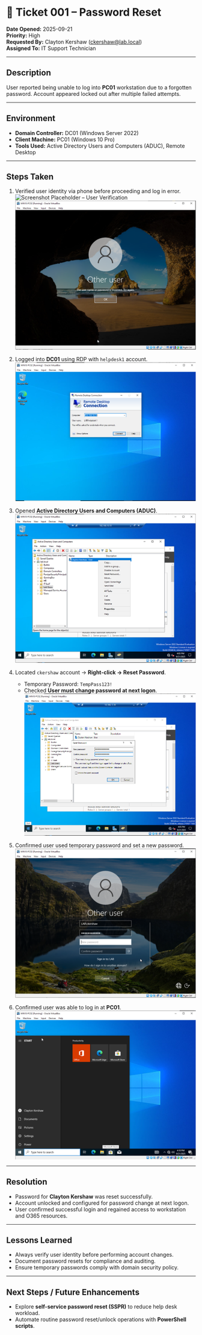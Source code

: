 # 🧾 Ticket 001 – Password Reset

**Date Opened:** 2025-09-21  
**Priority:** High  
**Requested By:** Clayton Kershaw (ckershaw@lab.local)  
**Assigned To:** IT Support Technician  

---

## Description  
User reported being unable to log into **PC01** workstation due to a forgotten password. Account appeared locked out after multiple failed attempts.  

---

## Environment  
- **Domain Controller:** DC01 (Windows Server 2022)  
- **Client Machine:** PC01 (Windows 10 Pro)  
- **Tools Used:** Active Directory Users and Computers (ADUC), Remote Desktop  

---

## Steps Taken  

1. Verified user identity via phone before proceeding and log in error.  
   ![Screenshot Placeholder – User Verification](Help-Desk-Simulation-Lab/Screenshots/Ticket001_step0.PNG)
   ![Screenshot Placeholder – User Log in Error](Screenshots/Ticket001_step1.PNG)  

2. Logged into **DC01** using RDP with `helpdesk1` account.  
   ![Screenshot Placeholder – RDP to DC01](Screenshots/Ticket001_step2.PNG)  

3. Opened **Active Directory Users and Computers (ADUC)**.  
   ![Screenshot Placeholder – ADUC Console](Screenshots/Ticket001_step3.PNG)  

4. Located `ckershaw` account → **Right-click → Reset Password**.  
   - Temporary Password: `TempPass123!`  
   - Checked **User must change password at next logon**.  
   ![Screenshot Placeholder – Password Reset in ADUC](Screenshots/Ticket001_step4.PNG)  

5. Confirmed user used temporary password and set a new password.  
   ![Screenshot Placeholder – Unlock Account](Screenshots/Ticket001_step5.PNG)  

6. Confirmed user was able to log in at **PC01**.  
   ![Screenshot Placeholder – User Login Success](Screenshots/Ticket001_step6.PNG)  

---

## Resolution  
- Password for **Clayton Kershaw** was reset successfully.  
- Account unlocked and configured for password change at next logon.  
- User confirmed successful login and regained access to workstation and O365 resources.  

---

## Lessons Learned  
- Always verify user identity before performing account changes.  
- Document password resets for compliance and auditing.  
- Ensure temporary passwords comply with domain security policy.  

---

## Next Steps / Future Enhancements  
- Explore **self-service password reset (SSPR)** to reduce help desk workload.  
- Automate routine password reset/unlock operations with **PowerShell scripts**.  